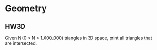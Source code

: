 # Geometry

## HW3D

Given N (0 < N < 1_000_000) triangles in 3D space, print all triangles that are intersected.
